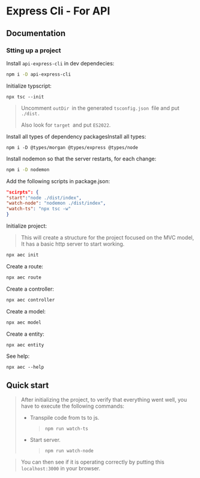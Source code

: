 # Express Cli - For API

## Documentation

### Stting up a project

Install `api-express-cli` in dev dependecies:

```bash
npm i -D api-express-cli
```

Initialize typscript:

```
npx tsc --init
```

> Uncomment `outDir `in the generated `tsconfig.json `file and put `./dist.`
>
> Also look for `target `and put `ES2022`.

Install all types of dependency packagesInstall all types:

```
npm i -D @types/morgan @types/express @types/node
```

Install nodemon so that the server restarts, for each change:

```bash
npm i -D nodemon
```

Add the following scripts in package.json:

```json
"scirpts": {
"start":"node ./dist/index",
"watch-node": "nodemon ./dist/index",
"watch-ts": "npx tsc -w"
}
```

Initialize project:

> This will create a structure for the project focused on the MVC model,
> It has a basic http server to start working.

```bash
npx aec init
```

Create a route:

```bash
npx aec route
```

Create a controller:

```bash
npx aec controller
```

Create a model:

```bash
npx aec model
```

Create a entity:

```
npx aec entity
```

See help:

```
npx aec --help
```

## Quick start

> After initializing the project, to verify that everything went well, you have to execute the following commands:
>
> - Transpile code from ts to js.
>   > `npm run watch-ts`
> - Start server.
>   > `npm run watch-node`

> You can then see if it is operating correctly by putting this `localhost:3000` in your browser.
